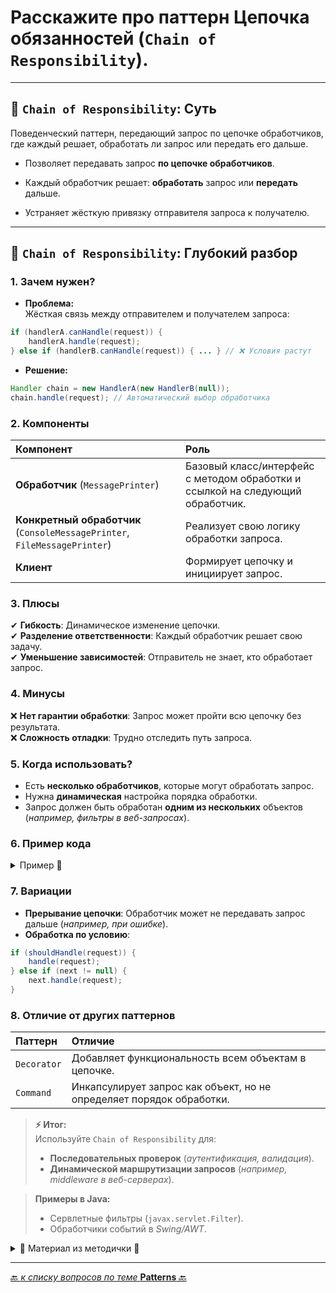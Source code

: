 # Расскажите про паттерн Цепочка обязанностей (`Chain of Responsibility`).

---
## 🎯 `Chain of Responsibility`: Суть
Поведенческий паттерн, передающий запрос по цепочке обработчиков, где каждый решает,
обработать ли запрос или передать его дальше.

* Позволяет передавать запрос **по цепочке обработчиков**.

* Каждый обработчик решает: **обработать** запрос или **передать** дальше.

* Устраняет жёсткую привязку отправителя запроса к получателю.

---
## 📌 `Chain of Responsibility`: Глубокий разбор

### 1. Зачем нужен?
* **Проблема:**  
   Жёсткая связь между отправителем и получателем запроса:

```java
if (handlerA.canHandle(request)) {  
    handlerA.handle(request);  
} else if (handlerB.canHandle(request)) { ... } // ❌ Условия растут  
```

* **Решение:**  

```java
Handler chain = new HandlerA(new HandlerB(null));  
chain.handle(request); // Автоматический выбор обработчика
```

### 2. Компоненты

| Компонент                                                                 | 	Роль                                                                           |
|:--------------------------------------------------------------------------|:--------------------------------------------------------------------------------|
| **Обработчик** (`MessagePrinter`)                                         | 	Базовый класс/интерфейс с методом обработки и ссылкой на следующий обработчик. |
| **Конкретный обработчик** (`ConsoleMessagePrinter`, `FileMessagePrinter`) | 	Реализует свою логику обработки запроса.                                       |
| **Клиент**                                                                | 	Формирует цепочку и инициирует запрос.                                         |

### 3. Плюсы  
   ✔ **Гибкость**: Динамическое изменение цепочки.  
   ✔ **Разделение ответственности**: Каждый обработчик решает свою задачу.  
   ✔ **Уменьшение зависимостей**: Отправитель не знает, кто обработает запрос.  

### 4. Минусы  
   ❌ **Нет гарантии обработки**: Запрос может пройти всю цепочку без результата.  
   ❌ **Сложность отладки**: Трудно отследить путь запроса.  

### 5. Когда использовать?
* Есть **несколько обработчиков**, которые могут обработать запрос.
* Нужна **динамическая** настройка порядка обработки.
* Запрос должен быть обработан **одним из нескольких** объектов (_например, фильтры в веб-запросах_).

### 6. Пример кода

<details>
        <summary>Пример 🔽</summary>

```java
abstract class MessagePrinter {  
    protected MessagePrinter nextMessagePrinter;
    
    void setNextMessagePrinter(MessagePrinter printer) {  
        this.nextMessagePrinter = printer;  
    }
    
    void print(String message) {  
        printMessage(message); // Обработка  
        if (nextMessagePrinter != null) {  
            nextMessagePrinter.print(message); // Передача дальше  
        }  
    }
    
    abstract void printMessage(String message);  
    }
    
    class ConsoleMessagePrinter extends MessagePrinter {  
    @Override  
        void printMessage(String message) {  
            System.out.println("Console: " + message);  
        }  
}

// Использование:  
MessagePrinter chain = new ConsoleMessagePrinter();  
chain.setNextMessagePrinter(new FileMessagePrinter());  
chain.print("Hello"); // Console → File → Db
```
</details>

### 7. Вариации
* **Прерывание цепочки**: Обработчик может не передавать запрос дальше (_например, при ошибке_).
* **Обработка по условию**:

```java
if (shouldHandle(request)) {  
    handle(request);  
} else if (next != null) {  
    next.handle(request);  
}
```

### 8. Отличие от других паттернов

| Паттерн     | 	Отличие                                                              |
|:------------|:----------------------------------------------------------------------|
| `Decorator` | 	Добавляет функциональность всем объектам в цепочке.                  |
| `Command`   | 	Инкапсулирует запрос как объект, но не определяет порядок обработки. |

> **⚡ Итог:**  
> Используйте `Chain of Responsibility` для:  
> * **Последовательных проверок** (_аутентификация, валидация_).
> * **Динамической маршрутизации запросов** (_например, middleware в веб-серверах_).


> **Примеры в Java:**
> * Сервлетные фильтры (`javax.servlet.Filter`).
> * Обработчики событий в _Swing/AWT_.



<details>
        <summary>📝 Материал из методички 🔽</summary>

```text
Поведенческий паттерн проектирования, позволяет передавать запрос 
по цепочке потенциальных обработчиков, пока один из них не обработает запрос. 
Каждый обработчик решает, может ли он обработать запрос сам и стоит ли передавать запрос дальше по цепи  
Область применения цепочки обязанностей — всевозможные обработчики событий, последовательные проверки доступа и прочее.
Базируется на том, чтобы превратить каждую проверку в отдельный класс с единственным методом выполнения. 
Данные запроса, над которым происходит проверка, будут передаваться в метод как аргументы.

Каждый из методов будет иметь ссылку на следующий метод-обработчик, что образует цепь. 
Таким образом, при получении запроса обработчик сможет не только сам что-то с ним сделать, 
но и передать обработку следующему объекту в цепочке. 
Может и не передавать, если проверка в одном из методов не прошла, например.
```
</details>

---

[🔙 _к списку вопросов по теме_ **Patterns** 🔙](/ITM/ITM07_Patterns/patterns.md)
